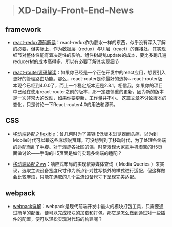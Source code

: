 
> # XD-Daily-Front-End-News

## framework

- [react-redux源码解读](http://www.ayqy.net/blog/react-redux%E6%BA%90%E7%A0%81%E8%A7%A3%E8%AF%BB/)：react-redux作为胶水一样的东西，似乎没有深入了解的必要，但实际上，作为数据层（redux）与UI层（react）的连接处，其实现细节对整体性能有着决定性的影响。组件树胡乱update的成本，要比多跑几遍reducer树的成本高得多，所以有必要了解其实现细节

- [react-router源码解读](https://www.jianshu.com/p/27ee7df4ccc1)：如果你已经是一个正在开发中的react应用，想要引入更好的管理路由功能。那么，react-router是你最好的选择~
react-router版本现今已经到4.0.0了，而上一个稳定版本还是2.8.1。相信我，如果你的项目中已经在使用react-router之前的版本，那一定要慎重的更新，因为新的版本是一次非常大的改动，如果你要更新，工作量并不小。
这篇文章不讨论版本的变化，只是讨论一下React-router4.0的用法和源码。

## CSS

- [移动端适配之flexible](https://github.com/amfe/article/issues/17)：曾几何时为了兼容IE低版本浏览器而头痛，以为到Mobile时代可以跟这些麻烦说拜拜。可没想到到了移动时代，为了处理各终端的适配而乱了手脚。对于混迹各社区的偶，时常发现大家拿手机淘宝的H5页面做讨论——手淘的H5页面是如何实现多终端的适配？

- [移动端适配之vw](https://juejin.im/entry/59226177128fe1005c2cd172)：响应式布局的实现依靠媒体查询（ Media Queries ）来实现，选取主流设备宽度尺寸作为断点针对性写额外的样式进行适配，但这样做会比较麻烦，只能在选取的几个主流设备尺寸下呈现完美适配。

## webpack

- [webpack详解](https://juejin.im/post/5aa3d2056fb9a028c36868aa?utm_medium=fe&utm_source=weixinqun)：webpack是现代前端开发中最火的模块打包工具，只需要通过简单的配置，便可以完成模块的加载和打包。那它是怎么做到通过对一些插件的配置，便可以轻松实现对代码的构建呢？

